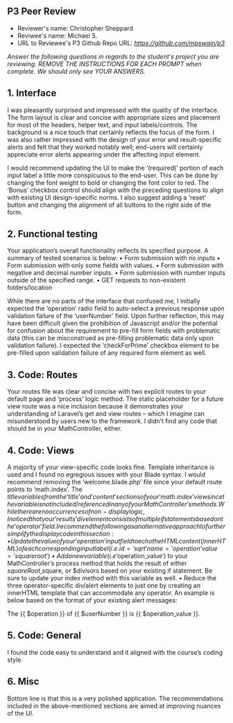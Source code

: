 ## P3 Peer Review

+ Reviewer's name: Christopher Sheppard
+ Reviwee's name: Michael S.
+ URL to Reviewee's P3 Github Repo URL: *<https://github.com/mpswain/p3>*

*Answer the following questions in regards to the student's project you are reviewing. REMOVE THE INSTRUCTIONS FOR EACH PROMPT when complete. We should only see YOUR ANSWERS.*

## 1. Interface
I was pleasantly surprised and impressed with the quality of the interface. The form layout is clear and concise with appropriate sizes and placement for most of the headers, helper text, and input labels/controls. The background is a nice touch that certainly reflects the focus of the form. I was also rather impressed with the design of your error and result-specific alerts and felt that they worked notably well; end-users will certainly appreciate error alerts appearing under the affecting input element.

I would recommend updating the UI to make the ‘(required)’ portion of each input label a little more conspicuous to the end-user. This can be done by changing the font weight to bold or changing the font color to red. The ‘Bonus’ checkbox control should align with the preceding questions to align with existing UI design-specific norms. I also suggest adding a ‘reset’ button and changing the alignment of all buttons to the right side of the form.



## 2. Functional testing
Your application’s overall functionality reflects its specified purpose.
A summary of tested scenarios is below:
•	Form submission with no inputs
•	Form submission with only some fields with values.
•	Form submission with negative and decimal number inputs.
•	Form submission with number inputs outside of the specified range.
•	GET requests to non-existent folders/location

While there are no parts of the interface that confused me, I initially expected the ‘operation’ radio field to auto-select a previous response upon validation failure of the ‘userNumber’ field. Upon further reflection, this may have been difficult given the prohibition of Javascript and/or the potential for confusion about the requirement to pre-fill form fields with problematic data (this can be misconstrued as pre-filling problematic data only upon validation failure).
I expected the ‘checkForPrime’ checkbox element to be pre-filled upon validation failure of any required form element as well.


## 3. Code: Routes
Your routes file was clear and concise with two explicit routes to your default page and ‘process’ logic method. The static placeholder for a future view route was a nice inclusion because it demonstrates your understanding of Laravel’s get and view routes – which I imagine can misunderstood by users new to the framework.  I didn’t find any code that should be in your MathController, either.

## 4. Code: Views
A majority of your view-specific code looks fine. Template inheritance is used and I found no egregious issues with your Blade syntax. I would recommend removing the ‘welcome.blade.php’ file since your default route points to ‘math.index’. The $title variables from the ‘title’ and ‘content’ sections of your ‘math.index’ view since the variable is not included/referenced in any of your MathController’s methods.
While there are no occurrences of non-display logic, I noticed that your ‘results’ div element consists of multiple if statements based on the ‘operator’ field. I recommend the following as an alternative approach to further simplify the display code in this section:
•	Update the value of your ‘operation’ input field to echo the HTML content (innerHTML) of each corresponding input label (i.e. id=’sqrt’ name=’operation’ value=’square root’)
•	Add a new variable (i.e ‘$operation_value’)  to your MathController’s process method that holds the result of either $squareRoot,$square, or $divisors based on your existing if statement. Be sure to update your index method with this variable as well.
•	Reduce the three operator-specific div/alert elements to just one by creating an innerHTML template that can accommodate any operator. An example is below based on the format of your existing alert messages:
<div class='alert alert-warning' role='alert'>
                        The {{ $operation }} of {{ $userNumber }} is {{ $operation_value }}.
                    </div>


## 5. Code: General
I found the code easy to understand and it aligned with the course’s coding style.

## 6. Misc
Bottom line is that this is a very polished application. The recommendations included in the above-mentioned sections are aimed at improving nuances of the UI. 
